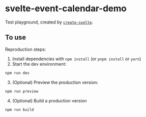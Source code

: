 # svelte-event-calendar-demo

Test playground, created by [`create-svelte`](https://github.com/sveltejs/kit/tree/main/packages/create-svelte).

## To use

Reproduction steps:

1. Install dependencies with `npm install` (or `pnpm install` or `yarn`)
2. Start the dev environment:

```bash
npm run dev
```

3. (Optional) Preview the production version:

```bash
npm run preview
```

4. (Optional) Build a production version

```bash
npm run build
```
